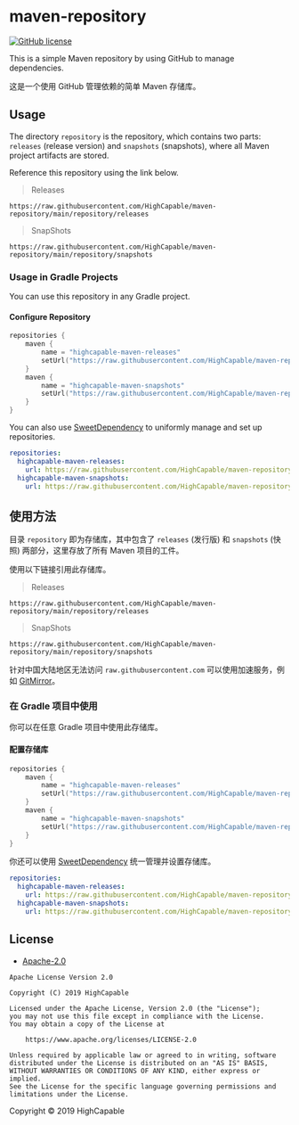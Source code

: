 # maven-repository

[![GitHub license](https://img.shields.io/github/license/HighCapable/maven-repository-template?color=blue&style=flat-square)](https://github.com/HighCapable/maven-repository-template/blob/main/LICENSE)

This is a simple Maven repository by using GitHub to manage dependencies.

这是一个使用 GitHub 管理依赖的简单 Maven 存储库。

## Usage

The directory `repository` is the repository, which contains two parts: `releases` (release version) and `snapshots` (snapshots), where all Maven
project artifacts are stored.

Reference this repository using the link below.

> Releases

```
https://raw.githubusercontent.com/HighCapable/maven-repository/main/repository/releases
```

> SnapShots

```
https://raw.githubusercontent.com/HighCapable/maven-repository/main/repository/snapshots
```

### Usage in Gradle Projects

You can use this repository in any Gradle project.

#### Configure Repository

```kotlin
repositories {
    maven {
        name = "highcapable-maven-releases"
        setUrl("https://raw.githubusercontent.com/HighCapable/maven-repository/main/repository/releases")
    }
    maven {
        name = "highcapable-maven-snapshots"
        setUrl("https://raw.githubusercontent.com/HighCapable/maven-repository/main/repository/snapshots")
    }
}
```

You can also use [SweetDependency](https://github/HighCapable/SweetDependency) to uniformly manage and set up repositories.

```yaml
repositories:
  highcapable-maven-releases:
    url: https://raw.githubusercontent.com/HighCapable/maven-repository/main/repository/releases
  highcapable-maven-snapshots:
    url: https://raw.githubusercontent.com/HighCapable/maven-repository/main/repository/snapshots
```

## 使用方法

目录 `repository` 即为存储库，其中包含了 `releases` (发行版) 和 `snapshots` (快照) 两部分，这里存放了所有 Maven 项目的工件。

使用以下链接引用此存储库。

> Releases

```
https://raw.githubusercontent.com/HighCapable/maven-repository/main/repository/releases
```

> SnapShots

```
https://raw.githubusercontent.com/HighCapable/maven-repository/main/repository/snapshots
```

针对中国大陆地区无法访问 `raw.githubusercontent.com` 可以使用加速服务，例如 [GitMirror](https://gitmirror.com/)。

### 在 Gradle 项目中使用

你可以在任意 Gradle 项目中使用此存储库。

#### 配置存储库

```kotlin
repositories {
    maven {
        name = "highcapable-maven-releases"
        setUrl("https://raw.githubusercontent.com/HighCapable/maven-repository/main/repository/releases")
    }
    maven {
        name = "highcapable-maven-snapshots"
        setUrl("https://raw.githubusercontent.com/HighCapable/maven-repository/main/repository/snapshots")
    }
}
```

你还可以使用 [SweetDependency](https://github/HighCapable/SweetDependency) 统一管理并设置存储库。

```yaml
repositories:
  highcapable-maven-releases:
    url: https://raw.githubusercontent.com/HighCapable/maven-repository/main/repository/releases
  highcapable-maven-snapshots:
    url: https://raw.githubusercontent.com/HighCapable/maven-repository/main/repository/snapshots
```

## License

- [Apache-2.0](https://www.apache.org/licenses/LICENSE-2.0)

```
Apache License Version 2.0

Copyright (C) 2019 HighCapable

Licensed under the Apache License, Version 2.0 (the "License");
you may not use this file except in compliance with the License.
You may obtain a copy of the License at

    https://www.apache.org/licenses/LICENSE-2.0

Unless required by applicable law or agreed to in writing, software
distributed under the License is distributed on an "AS IS" BASIS,
WITHOUT WARRANTIES OR CONDITIONS OF ANY KIND, either express or implied.
See the License for the specific language governing permissions and
limitations under the License.
```

Copyright © 2019 HighCapable
